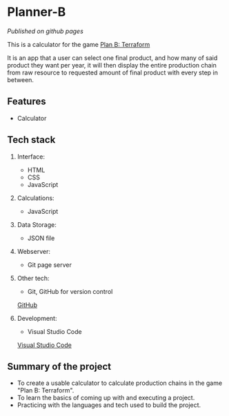 # Planner-B

_Published on github pages_

This is a calculator for the game [Plan B: Terraform](https://store.steampowered.com/app/1894430/Plan_B_Terraform/)

It is an app that a user can select one final product, and how many of said product they want per year, it will then display the entire production chain from raw resource to requested amount of final product with every step in between.

## Features

- Calculator

## Tech stack

1. Interface:

   - HTML
   - CSS
   - JavaScript

1. Calculations:

   - JavaScript

1. Data Storage:

   - JSON file

1. Webserver:

   - Git page server

1. Other tech:

   - Git, GitHub for version control

   [GitHub](https://github.com/)

1. Development:

   - Visual Studio Code

   [Visual Studio Code](https://code.visualstudio.com/)

## Summary of the project

- To create a usable calculator to calculate production chains in the game "Plan B: Terraform".
- To learn the basics of coming up with and executing a project.
- Practicing with the languages and tech used to build the project.
